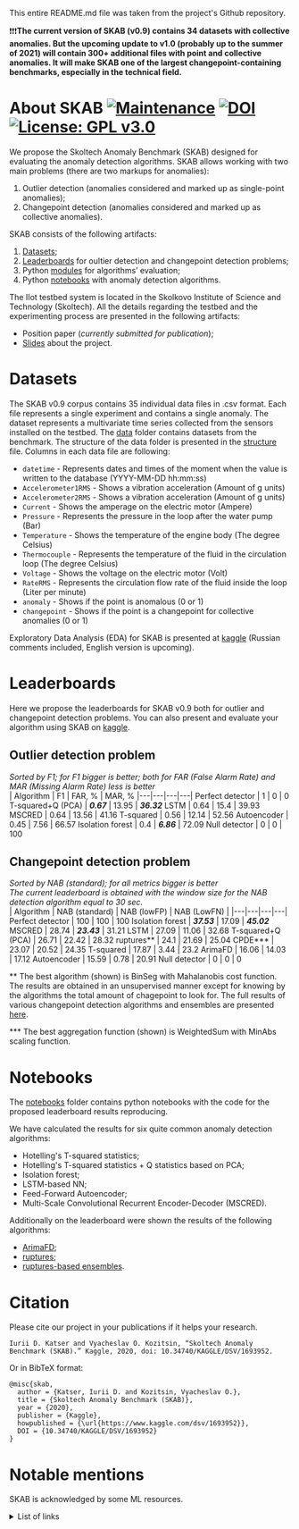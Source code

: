 This entire README.md file was taken from the project's Github repository.

❗️❗️❗️**The current version of SKAB (v0.9) contains 34 datasets with collective anomalies. But the upcoming update to v1.0 (probably up to the summer of 2021) will contain 300+ additional files with point and collective anomalies. It will make SKAB one of the largest changepoint-containing benchmarks, especially in the technical field.**

# About SKAB [![Maintenance](https://img.shields.io/badge/Maintained%3F-yes-green.svg)](https://github.com/waico/SKAB/graphs/commit-activity) [![DOI](https://img.shields.io/badge/DOI-10.34740/kaggle/dsv/1693952-blue.svg)](https://doi.org/10.34740/KAGGLE/DSV/1693952) [![License: GPL v3.0](https://img.shields.io/badge/License-GPL%20v3.0-green.svg)](https://www.gnu.org/licenses/gpl-3.0.html)
We propose the Skoltech Anomaly Benchmark (SKAB) designed for evaluating the anomaly detection algorithms. SKAB allows working with two main problems (there are two markups for anomalies):
1. Outlier detection (anomalies considered and marked up as single-point anomalies);
2. Changepoint detection (anomalies considered and marked up as collective anomalies).

SKAB consists of the following artifacts:
1. [Datasets](#datasets);
2. [Leaderboards](#leaderboards) for oultier detection and changepoint detection problems;
3. Python [modules](https://github.com/waico/SKAB/blob/master/utils/evaluating.py) for algorithms’ evaluation;
4. Python [notebooks](#notebooks) with anomaly detection algorithms.

The IIot testbed system is located in the Skolkovo Institute of Science and Technology (Skoltech).
All the details regarding the testbed and the experimenting process are presented in the following artifacts:
- Position paper (*currently submitted for publication*);
- [Slides](https://drive.google.com/open?id=1dHUevwPp6ftQCEKnRgB4KMp9oLBMSiDM) about the project.

<a name="datasets"></a>
# Datasets
The SKAB v0.9 corpus contains 35 individual data files in .csv format. Each file represents a single experiment and contains a single anomaly. The dataset represents a multivariate time series collected from the sensors installed on the testbed. The [data](data/) folder contains datasets from the benchmark. The structure of the data folder is presented in the [structure](./data/README.md) file. Columns in each data file are following:
- `datetime` - Represents dates and times of the moment when the value is written to the database (YYYY-MM-DD hh:mm:ss)
- `Accelerometer1RMS` - Shows a vibration acceleration (Amount of g units)
- `Accelerometer2RMS` - Shows a vibration acceleration (Amount of g units)
- `Current` - Shows the amperage on the electric motor (Ampere)
- `Pressure` - Represents the pressure in the loop after the water pump (Bar)
- `Temperature` - Shows the temperature of the engine body (The degree Celsius)
- `Thermocouple` - Represents the temperature of the fluid in the circulation loop (The degree Celsius)
- `Voltage` - Shows the voltage on the electric motor (Volt)
- `RateRMS` - Represents the circulation flow rate of the fluid inside the loop (Liter per minute)
- `anomaly` - Shows if the point is anomalous (0 or 1)
- `changepoint` - Shows if the point is a changepoint for collective anomalies (0 or 1)

Exploratory Data Analysis (EDA) for SKAB is presented at [kaggle](https://www.kaggle.com/newintown/eda-example) (Russian comments included, English version is upcoming).

<a name="leaderboards"></a>
# Leaderboards
Here we propose the leaderboards for SKAB v0.9 both for outlier and changepoint detection problems. You can also present and evaluate your algorithm using SKAB on [kaggle](https://www.kaggle.com/yuriykatser/skoltech-anomaly-benchmark-skab).

## Outlier detection problem
*Sorted by F1; for F1 bigger is better; both for FAR (False Alarm Rate) and MAR (Missing Alarm Rate) less is better*  
| Algorithm | F1 | FAR, % | MAR, %
|---|---|---|---|
Perfect detector | 1 | 0 | 0
T-squared+Q (PCA) | ***0.67*** | 13.95 | ***36.32***
LSTM | 0.64 | 15.4 | 39.93
MSCRED | 0.64 | 13.56 | 41.16
T-squared | 0.56 | 12.14 | 52.56
Autoencoder | 0.45 | 7.56 | 66.57
Isolation forest | 0.4 | ***6.86*** | 72.09
Null detector | 0  | 0 | 100

## Changepoint detection problem
*Sorted by NAB (standard); for all metrics bigger is better*  
*The current leaderboard is obtained with the window size for the NAB detection algorithm equal to 30 sec.*  
| Algorithm | NAB (standard) | NAB (lowFP) | NAB (LowFN) |
|---|---|---|---|
Perfect detector | 100 | 100 | 100 
Isolation forest | ***37.53*** | 17.09 | ***45.02***
MSCRED | 28.74 | ***23.43*** | 31.21
LSTM | 27.09 | 11.06 | 32.68
T-squared+Q (PCA) | 26.71 | 22.42 | 28.32
ruptures** | 24.1 | 21.69 | 25.04
CPDE*** | 23.07 | 20.52 | 24.35
T-squared | 17.87 | 3.44 | 23.2
ArimaFD | 16.06 | 14.03 | 17.12
Autoencoder | 15.59 | 0.78 | 20.91
Null detector | 0 | 0 | 0

** The best algorithm (shown) is BinSeg with Mahalanobis cost function. The results are obtained in an unsupervised manner except for knowing by the algorithms the total amount of chagepoint to look for. The full results of various changepoint detection algorithms and ensembles are presented [here](https://github.com/YKatser/CPDE).

*** The best aggregation function (shown) is WeightedSum with MinAbs scaling function.

<a name="notebooks"></a>
# Notebooks
The [notebooks](notebooks/) folder contains python notebooks with the code for the proposed leaderboard results reproducing.

We have calculated the results for six quite common anomaly detection algorithms:
- Hotelling's T-squared statistics;
- Hotelling's T-squared statistics + Q statistics based on PCA;
- Isolation forest;
- LSTM-based NN;
- Feed-Forward Autoencoder;
- Multi-Scale Convolutional Recurrent Encoder-Decoder (MSCRED).

Additionally on the leaderboard were shown the results of the following algorithms:
- [ArimaFD](https://github.com/waico/arimafd);
- [ruptures](https://github.com/deepcharles/ruptures);
- [ruptures-based ensembles](https://github.com/YKatser/CPDE).

# Citation
Please cite our project in your publications if it helps your research.
```
Iurii D. Katser and Vyacheslav O. Kozitsin, “Skoltech Anomaly Benchmark (SKAB).” Kaggle, 2020, doi: 10.34740/KAGGLE/DSV/1693952.
```
Or in BibTeX format:
```
@misc{skab,
  author = {Katser, Iurii D. and Kozitsin, Vyacheslav O.},
  title = {Skoltech Anomaly Benchmark (SKAB)},
  year = {2020},
  publisher = {Kaggle},
  howpublished = {\url{https://www.kaggle.com/dsv/1693952}},
  DOI = {10.34740/KAGGLE/DSV/1693952}
}
```

# Notable mentions
SKAB is acknowledged by some ML resources.
<details>
  <summary>List of links</summary>
  
  - [Anomaly Detection Learning Resources](https://github.com/yzhao062/anomaly-detection-resources#34-datasets)
  - [awesome-TS-anomaly-detection](https://github.com/rob-med/awesome-TS-anomaly-detection#benchmark-datasets)
  - [List of datasets for machine-learning research](https://en.wikipedia.org/wiki/List_of_datasets_for_machine-learning_research#Anomaly_data)
  - [paperswithcode.com](https://paperswithcode.com/dataset/skab)
  - [Google datasets](https://datasetsearch.research.google.com/search?query=skoltech%20anomaly%20benchmark&docid=IIIE4VWbqUKszygyAAAAAA%3D%3D)

</details>